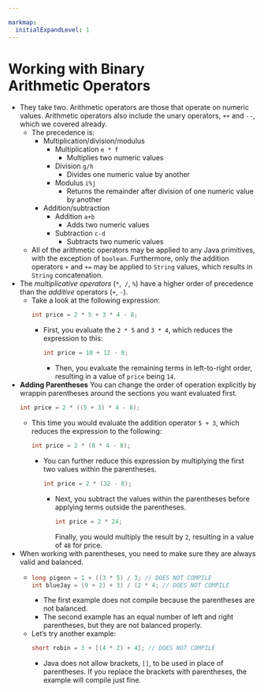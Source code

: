 ```yaml
---

markmap:
  initialExpandLevel: 1
---
```


# **Working with Binary <br/>Arithmetic Operators**
-  They take two. Arithmetic operators are those 
that operate on numeric values. Arithmetic 
operators also include the unary operators, `++` 
and `--`, which we covered already.
    - The precedence is:
      - Multiplication/division/modulus
        - Multiplication `e * f` 
          - Multiplies two numeric values
        - Division `g/h`
          - Divides one numeric value by another
        - Modulus `i%j`
          - Returns the remainder after division of one numeric value by another
      - Addition/subtraction
        - Addition `a+b`
          - Adds two numeric values
        - Subtraction `c-d`
          - Subtracts two numeric values
    - All of the arithmetic operators may be applied to any Java primitives, with the 
    exception of `boolean`. Furthermore, only the addition operators `+` and `+=` 
    may be applied to `String` values, which results in `String` concatenation.
- The _multiplicative operators_ (`*`,` /`, `%`) have 
a higher order of precedence than the 
_additive_ operators (`+`, `-`).
  - Take a look at the following expression:
    ```java
    int price = 2 * 5 + 3 * 4 - 8;
    ```
      - First, you evaluate the `2 * 5` and `3 * 4`, 
      which reduces the expression to this:
        ```java
        int price = 10 + 12 - 8;
        ```
        - Then, you evaluate the remaining terms in
        left-to-right order, resulting in a value of 
        `price` being `14`.
- **Adding Parentheses**
You can change the order of operation explicitly by wrappin
parentheses around the sections you want evaluated first.
  ```java
  int price = 2 * ((5 + 3) * 4 - 8);
  ```
  - This time you would evaluate the addition operator `5 + 3`,
  which reduces the expression to the following:
    ```java
    int price = 2 * (8 * 4 - 8);
    ```
    - You can further reduce this expression by multiplying
    the first two values within the parentheses.
      ```java
      int price = 2 * (32 - 8);
      ```
      - Next, you subtract the values within the parentheses
      before applying terms outside the parentheses.
        ```java
        int price = 2 * 24;
        ```
        Finally, you would multiply the result by `2`, resulting 
        in a value of `48` for price.
- When working with parentheses, you need to make sure
they are always valid and balanced.
  - ```java
    long pigeon = 1 + ((3 * 5) / 3; // DOES NOT COMPILE
    int blueJay = (9 + 2) + 3) / (2 * 4; // DOES NOT COMPILE
    ```
    - The first example does not compile because the
parentheses are not balanced.
    - The second example has an equal number of left and right 
    parentheses, but they are not balanced properly.
  - Let’s try another example:
    ```java
    short robin = 3 + [(4 * 2) + 4]; // DOES NOT COMPILE
    ```
    -  Java does not allow brackets, `[]`, to be used in place of 
    parentheses. If you replace the brackets with parentheses,
    the example will compile just fine.